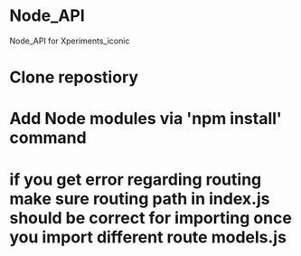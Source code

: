# Node_API
Node_API for Xperiments_iconic

# Clone repostiory
# Add Node modules via 'npm install' command
# if you get error regarding routing make sure routing path in index.js should be correct for importing once you import  different route models.js

